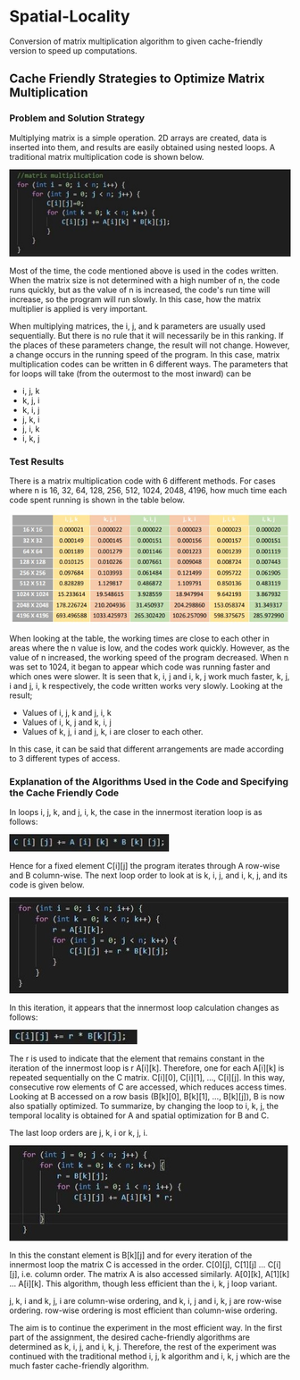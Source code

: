 # Spatial-Locality
Conversion of matrix multiplication algorithm to given cache-friendly version to speed up computations.

## Cache Friendly Strategies to Optimize Matrix Multiplication
### Problem and Solution Strategy
Multiplying matrix is a simple operation. 2D arrays are created, data is inserted into them, and results 
are easily obtained using nested loops. A traditional matrix multiplication code is shown below.

![Traditional Matrix Multiplication](https://github.com/tugbaguler/Spatial-Locality/blob/main/assets/traditional_matrix_multiplication.jpg)

Most of the time, the code mentioned above is used in the codes written. When the matrix size is not determined with a high number of n, the code runs quickly, but as the value of n is increased, the code's run time will increase, so the program will run slowly. In this case, how the matrix multiplier is 
applied is very important.

When multiplying matrices, the i, j, and k parameters are usually used sequentially. But there is no rule that it will necessarily be in this ranking. If the places of these parameters change, the result will not change. However, a change occurs in the running speed of the program. In this case, matrix multiplication codes can be written in 6 different ways. The parameters that for loops will take (from the outermost to the most inward) can be
* i, j, k 
* k, j, i
* k, i, j
* j, k, i
* j, i, k
* i, k, j

### Test Results
There is a matrix multiplication code with 6 different methods. For cases where n is 16, 32, 64, 128, 256, 512, 1024, 2048, 4196, how much time each code spent running is shown in the table below.

![Comparison Elapsed Time](https://github.com/tugbaguler/Spatial-Locality/blob/main/assets/Comparison_Elapsed_Time.jpg)

When looking at the table, the working times are close to each other in areas where the n value is low, and the codes work quickly. However, as the value of n increased, the working speed of the program decreased. When n was set to 1024, it began to appear which code was running faster and which ones were slower. It is seen that k, i, j and i, k, j work much faster, k, j, i and j, i, k respectively, 
the code written works very slowly. 
Looking at the result;
* Values of i, j, k and j, i, k
* Values of i, k, j and k, i, j
* Values of k, j, i and j, k, i are closer to each other.

In this case, it can be said that different arrangements are made according to 3 different types of access.

### Explanation of the Algorithms Used in the Code and Specifying the Cache Friendly Code
In loops i, j, k, and j, i, k, the case in the innermost iteration loop is as follows:

![Innermost Iteration Loop](https://github.com/tugbaguler/Spatial-Locality/blob/main/assets/Screenshot_1.jpg)

Hence for a fixed element C[i][j] the program iterates through A row-wise and B column-wise. 
The next loop order to look at is k, i, j, and i, k, j, and its code is given below.

![loop order ikj](https://github.com/tugbaguler/Spatial-Locality/blob/main/assets/Screenshot_2.jpg)

In this iteration, it appears that the innermost loop calculation changes as follows:

![Innermost Iteration Loop](https://github.com/tugbaguler/Spatial-Locality/blob/main/assets/Screenshot_3.jpg)

The r is used to indicate that the element that remains constant in the iteration of the innermost loop is r A[i][k]. Therefore, one for each A[i][k] is repeated sequentially on the C matrix. C[i][0], C[i][1], …, C[i][j]. In this way, consecutive row elements of C are accessed, which reduces access times. Looking at B accessed on a row basis (B[k][0], B[k][1], …, B[k][j]), B is now also spatially optimized. To summarize, by changing the loop to i, k, j, the temporal locality is obtained for A and spatial optimization for B and C.

The last loop orders are j, k, i or k, j, i.

![Innermost Iteration Loop](https://github.com/tugbaguler/Spatial-Locality/blob/main/assets/Screenshot_4.jpg)

In this the constant element is B[k][j] and for every iteration of the innermost loop the matrix C is accessed in the order. C[0][j], C[1][j] … C[i][j], i.e. column order. The matrix A is also accessed similarly. A[0][k], A[1][k] … A[i][k]. This algorithm, though less efficient than the i, k, j loop variant.

j, k, i and k, j, i are column-wise ordering, and k, i, j and i, k, j are row-wise ordering. row-wise ordering is most efficient than column-wise ordering.

The aim is to continue the experiment in the most efficient way. In the first part of the assignment, the desired cache-friendly algorithms are determined as k, i, j, and i, k, j. Therefore, the rest of the experiment was continued with the traditional method i, j, k algorithm and i, k, j which are the much faster cache-friendly algorithm.


